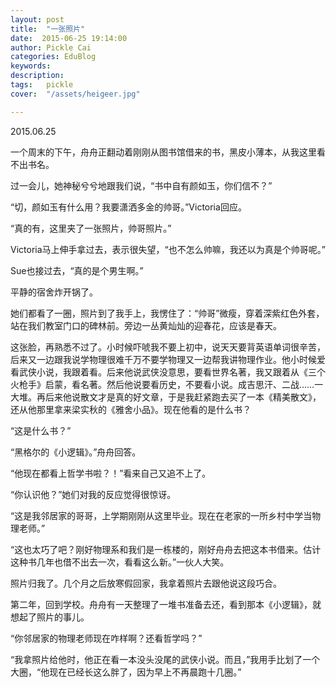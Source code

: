 ```yaml
---
layout: post  
title:  "一张照片"
date:  2015-06-25 19:14:00
author: Pickle Cai  
categories: EduBlog  
keywords: 
description:   
tags:	pickle   
cover:  "/assets/heigeer.jpg"  

---
```


2015.06.25

一个周末的下午，舟舟正翻动着刚刚从图书馆借来的书，黑皮小薄本，从我这里看不出书名。

过一会儿，她神秘兮兮地跟我们说，“书中自有颜如玉，你们信不？”

“切，颜如玉有什么用？我要潇洒多金的帅哥。”Victoria回应。

“真的有，这里夹了一张照片，帅哥照片。”

Victoria马上伸手拿过去，表示很失望，“也不怎么帅嘛，我还以为真是个帅哥呢。”



Sue也接过去，“真的是个男生啊。”

平静的宿舍炸开锅了。



她们都看了一圈，照片到了我手上，我愣住了：“帅哥”微瘦，穿着深紫红色外套，站在我们教室门口的碑林前。旁边一丛黄灿灿的迎春花，应该是春天。

这张脸，再熟悉不过了。小时候吓唬我不要上初中，说天天要背英语单词很辛苦，后来又一边跟我说学物理很难千万不要学物理又一边帮我讲物理作业。他小时候爱看武侠小说，我跟着看。后来他说武侠没意思，要看世界名著，我又跟着从《三个火枪手》启蒙，看名著。然后他说要看历史，不要看小说。成吉思汗、二战……一大堆。再后来他说散文才是真的好文章，于是我赶紧跑去买了一本《精美散文》，还从他那里拿来梁实秋的《雅舍小品》。现在他看的是什么书？

“这是什么书？”

“黑格尔的《小逻辑》。”舟舟回答。



“他现在都看上哲学书啦？！”看来自己又追不上了。

“你认识他？”她们对我的反应觉得很惊讶。

“这是我邻居家的哥哥，上学期刚刚从这里毕业。现在在老家的一所乡村中学当物理老师。”



“这也太巧了吧？刚好物理系和我们是一栋楼的，刚好舟舟去把这本书借来。估计这种书几年也借不出去一次，看看这么新。”一伙人大笑。

照片归我了。几个月之后放寒假回家，我拿着照片去跟他说这段巧合。



第二年，回到学校。舟舟有一天整理了一堆书准备去还，看到那本《小逻辑》，就想起了照片的事儿。

“你邻居家的物理老师现在咋样啊？还看哲学吗？”

“我拿照片给他时，他正在看一本没头没尾的武侠小说。而且，”我用手比划了一个大圈，“他现在已经长这么胖了，因为早上不再晨跑十几圈。”



		    


